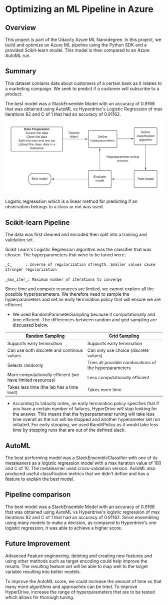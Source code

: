 # Optimizing an ML Pipeline in Azure

## Overview
This project is part of the Udacity Azure ML Nanodegree.
In this project, we build and optimize an Azure ML pipeline using the Python SDK and a provided Scikit-learn model.
This model is then compared to an Azure AutoML run.

## Summary
This dataset contains data about customers of a certain bank as it relates to a marketing campaign. We seek to predict if a customer will subscribe to a product.

The best model was a StackEnsemble Model with an accuracy of 0.9168 that was obtained using AutoML vs Hyperdrive's Logistic Regression of max iterations 82 and C of 1 that had an accuracy of 0.91162.

![Pipeline architecture](project1_architecture.png)

Logistic regresssion which is a linear method for predicting if an observation belongs to a class or not was used.

## Scikit-learn Pipeline
The data was first cleaned and encoded then split into a training and validation set.

Scikit Learn's Logistic Regression algorithm was the classifier that was chosen.
The hyperparameters that were to be tuned were: 
 ```
 _C_      : Inverse of regularization strength. Smaller values cause stronger regularization

 _max_iter_: Maximum number of iterations to converge
 ```

Since time and compute resources are limited, we cannot explore all the possible hyperparameters. We therefore need to sample the hyperparameters and set an early termination policy that will ensure we are efficient.  

* We used RandomParameterSampling because it computationally and time efficient. The differences between random and grid sampling are discussed below.

| Random Sampling | Grid Sampling
| -----------------|--------------
| Supports early termination| Supports early termination
| Can use both discrete and continous values | Can only use choice (discrete values)
| Selects randomly | Tries all possible combinations of the hyperparameters
| More computationally efficient (we have limited resources)| Less computationally efficient
| Takes less time (the lab has a time limit) | Takes more time

* According to Udacity notes, an early termination policy specifies that if you have a certain number of failures, HyperDrive will stop looking for the answer. This means that the hyperparameter tuning will take less time overall as the run will be stopped and another hyperameter set run initiated. For early stooping, we used BanditPolicy as it would take less time by stopping runs that are out of the defined slack.

## AutoML
The best performing model was a StackEnsembleClassifier with one of its metaleaners as a logistic regression model with a max iteration value of 100 and C of 10. The metalearner used cross-validation version. AutoML also produced useful classification metrics that we didn't define and has a feature to explain the best model.

## Pipeline comparison
The best model was a StackEnsemble Model with an accuracy of 0.9168 that was obtained using AutoML vs Hyperdrive's logistic regression of max iterations 82 and C of 1 that had an accuracy of 0.91162. Since ensembling using many models to make a decision, as compared to Hyperdrive's one logistic regression, it was able to achieve a higher score.

## Future Improvement
Advanced Feature engineering. deleting and creating new features and using other methods such as target encoding could help improve the results. The resulting feature set will be able to map well to the target variable resulting into better models.

To improve the AutoML score, we could increase the amount of time so that many more algorithms and approaches can be tried.
To improve HyperDrive, increase the range of hyperparameters that are to be tested which allows for thorough tuning.

